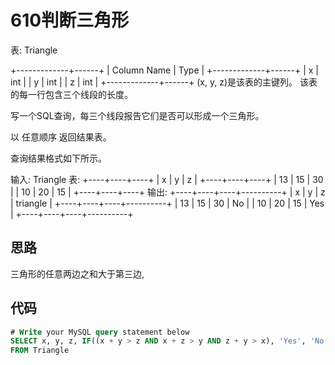 610判断三角形
===

表: Triangle

+-------------+------+
| Column Name | Type |
+-------------+------+
| x           | int  |
| y           | int  |
| z           | int  |
+-------------+------+
(x, y, z)是该表的主键列。
该表的每一行包含三个线段的长度。

写一个SQL查询，每三个线段报告它们是否可以形成一个三角形。

以 任意顺序 返回结果表。

查询结果格式如下所示。

输入:
Triangle 表:
+----+----+----+
| x  | y  | z  |
+----+----+----+
| 13 | 15 | 30 |
| 10 | 20 | 15 |
+----+----+----+
输出:
+----+----+----+----------+
| x  | y  | z  | triangle |
+----+----+----+----------+
| 13 | 15 | 30 | No       |
| 10 | 20 | 15 | Yes      |
+----+----+----+----------+

思路
---

三角形的任意两边之和大于第三边,

代码
---

``` sql
# Write your MySQL query statement below
SELECT x, y, z, IF((x + y > z AND x + z > y AND z + y > x), 'Yes', 'No') AS triangle 
FROM Triangle
```

